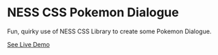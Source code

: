 # NESS CSS Pokemon Dialogue
Fun, quirky use of NESS CSS Library to create some Pokemon Dialogue.

[See Live Demo](https://nazhudha.github.io/css---NES-CSS-Dialogue/)
